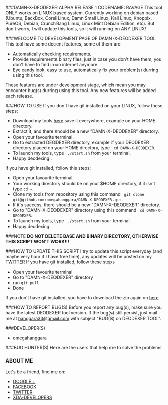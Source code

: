 ###DAMN-X-DEODEXER ALPHA RELEASE 1 CODENAME: RAVAGE
This tool ONLY works on LINUX based system. Currently working on debian based (Ubuntu, BackBox, Corel Linux, Damn Small Linux, Kali Linux, Knoppix, PureOS, Debian, CrunchBang Linux, Linux Mint Debian Edition, etc). But don't worry, I will update this tools, so it will running on ANY LINUX!

###WELCOME TO DEVELOPMENT PAGE OF DAMN-X-DEODEXER TOOL
This tool have some decent features, some of them are:
* Automatically checking requirements.
* Provide requirements binary files, just in case you don't have them, you don't have to find in on internet anymore.
* Eye candy look, easy to use, automatically fix your problem(s) durring using this tool.

These features are under development stage, which mean you may encounter bug(s) durring using this tool. Any new features will be added each release.

###HOW TO USE
If you don't have git installed on your LINUX, follow these steps:
* Download my tools [here](https://github.com/omegahanggara/DAMN-X-DEODEXER/archive/master.zip) save it everywhere, example on your HOME directory.
* Extract it, and there should be a new "DAMN-X-DEODEXER" directory.
* Open your favourite terminal.
* Go to extracted DEODEXER directory, example if your DEODEXER directory placed on your HOME directory, type ``` cd DAMN-X-DEODEXER```.
* To launch my tools, type ``` ./start.sh``` from your terminal.
* Happy deodexing!.

If you have git installed, follow this steps:
* Open your favourite terminal.
* Your working directory should be on your $HOME directory, if it isn't type ```cd ~```.
* Clone my tools from repository using this command ``` git clone git@github.com:omegahanggara/DAMN-X-DEODEXER.git```.
* If it's success, there should be a new "DAMN-X-DEODEXER" directory.
* Go to "DAMN-X-DEODEXER" directory using this command ``` cd DAMN-X-DEODEXER```.
* To launch my tools, type ``` ./start.sh``` from your terminal.
* Happy deodexing.

###NOTE
**DO NOT DELETE BASE AND BINARY DIRECTORY, OTHERWISE THIS SCRIPT WON'T WORK!!!**

###HOW TO UPDATE THIS SCRIPT
I try to update this script everyday (and maybe very hour if I have free time), any updates will be posted on my [TWITTER](https://www.twitter.com/omegahanggara)
If you have git installed, follow these steps
* Open your favourite terminal
* Go to "DAMN-X-DEODEXER" directory
* run ```git pull```
* Done

If you don't have git installed, you have to download the zip again on [here](https://github.com/omegahanggara/DAMN-X-DEODEXER)

###HOW TO REPORT BUG(S)
Before you report any bug(s), make sure you have the latest DEODEXER tool version. If the bug(s) still persist, just mail me at hanggara33@gmail.com with subject "BUG(S) on DEODEXER TOOL".

###DEVELOPER(S)
* [omegahanggara](https://github.com/omegahanggara)

###BUG HUNTER(S)
Here are the users that help me to solve the problems

### ABOUT ME
Let's be a friend, find me on:
* [GOOGLE +](https://www.google.com/+OmegaHanggara-red-dragon)
* [FACEBOOK](https://www.facebook.com/omega.hanggara)
* [TWITTER](https://www.twitter.com/omegahanggara)
* [XDA-DEVELOPERS](http://forum.xda-developers.com/member.php?u=5093090)